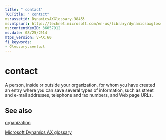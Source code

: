```yaml
---
title: " contact"
TOCTitle: " contact"
ms:assetid: DynamicsAXGlossary.38453
ms:mtpsurl: https://technet.microsoft.com/en-us/library/dynamicsaxglossary.38453(v=AX.60)
ms:contentKeyID: 36057912
ms.date: 08/25/2014
mtps_version: v=AX.60
f1_keywords:
- Glossary.contact
---
```


# contact

A person, inside or outside your organization, for whom you have created an entry where you can save several types of information, such as street and e-mail addresses, telephone and fax numbers, and Web page URLs.

## See also

[organization](organization.md)

[Microsoft Dynamics AX glossary](glossary/microsoft-dynamics-ax-glossary.md)

  


